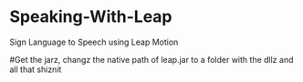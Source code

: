 # Speaking-With-Leap
Sign Language to Speech using Leap Motion

#Get the jarz, changz the native path of leap.jar to a folder with the dllz and all that shiznit

